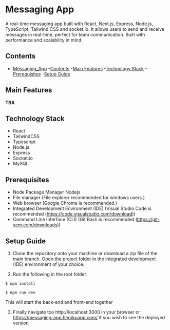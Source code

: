 # Messaging App

A real-time messaging app built with React, Next.js, Express, Node.js, TypeScript, Tailwind CSS and socket.io. It allows users to send and receive messages in real-time, perfect for team communication. Built with performance and scalability in mind.

## Contents

- [Messaging_App](#messaging-app)
  -[Contents](#contents)
  -[Main Features](#main-features)
  -[Technology Stack](#technology-stack)
  -[Prerequisites](#prerequisites)
  -[Setup Guide](#setup-guide)

## Main Features
**TBA**

## Technology Stack
- React
- TailwindCSS
- Typescript
- Node.js
- Express
- Socket.io
- MySQL

## Prerequisites
- Node Package Manager Nodejs
- File manager (File explorer recommended for windows users.)
- Web browser (Google Chrome is recommended.)
- Integrated Development Environment (IDE) (Visual Studio Code is recommended (https://code.visualstudio.com/download))
- Command Line Interface (CLI) (Git Bash is recommended (https://git-scm.com/downloads))

## Setup Guide
1. Clone the repository onto your machine or download a zip file of the main branch.
Open the project folder in the integrated development (IDE) environment of your choice.

2. Run the following in the root folder:

`$ npm install`

`$ npm run dev`

This will start the back-end and front-end together

3. Finally navigate too http://localhost:3000 in your browser or https://messaging-app.herokuapp.com/ if you wish to see the deployed version
